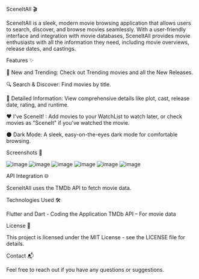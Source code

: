 SceneItAll 🎬

SceneItAll is a sleek, modern movie browsing application that allows users to search, discover, and browse movies seamlessly. With a user-friendly interface and integration with movie databases, SceneItAll provides movie enthusiasts with all the information they need, including movie overviews, release dates, and castings.

Features ✨

🎥 New and Trending: Check out Trending movies and all the New Releases.

🔍 Search & Discover: Find movies by title.

📖 Detailed Information: View comprehensive details like plot, cast, release date, rating, and runtime.

❤️ I've SceneIt! : Add movies to your WatchList to watch later, or check movies as "SceneIt" if you've watched the movie.

🌑 Dark Mode: A sleek, easy-on-the-eyes dark mode for comfortable browsing.


Screenshots 📸

![image](https://github.com/user-attachments/assets/2c1667fa-7d3c-4367-8957-94129037d132)
![image](https://github.com/user-attachments/assets/c97d98a4-de80-4817-9645-fdaeebc6af70)
![image](https://github.com/user-attachments/assets/b5483023-69d7-4449-94fa-f9b4610a4e1b)
![image](https://github.com/user-attachments/assets/c101b344-359e-459c-be4f-4bcf1ccb70c0)
![image](https://github.com/user-attachments/assets/29a2c940-dfc5-4c87-acfc-eb3510f6838b)
![image](https://github.com/user-attachments/assets/feaf6a0d-97f1-46a6-a256-ec96f2f55f1f)

API Integration 🌐

SceneItAll uses the TMDb API to fetch movie data.


Technologies Used 🛠️

Flutter and Dart - Coding the Application
TMDb API – For movie data


License 📄

This project is licensed under the MIT License - see the LICENSE file for details.


Contact 📬

Feel free to reach out if you have any questions or suggestions.

